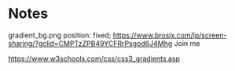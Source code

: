 # Notes
gradient_bg.png
position: fixed;
https://www.brosix.com/lp/screen-sharing/?gclid=CMPTzZPB49YCFRrPsgod6J4Mhg       Join me

https://www.w3schools.com/css/css3_gradients.asp
